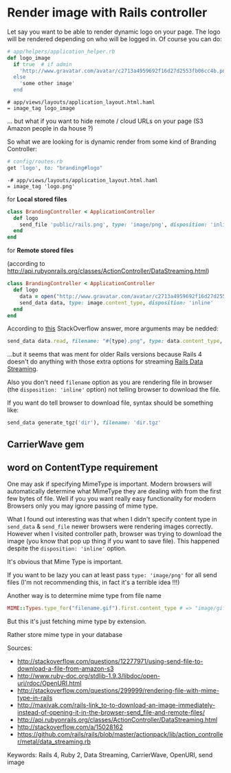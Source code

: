 # Render image with Rails controller

Let say you want to be able to render dynamic logo on your page. The
logo will be rendered depending on who will be logged in. Of course you
can do: 

```ruby
# app/helpers/application_helper.rb
def logo_image
  if true  # if admin
    'http://www.gravatar.com/avatar/c2713a4959692f16d27d2553fb06cc4b.png?r=x&s=170
  else 
    'some other image'
  end
```

```haml
# app/views/layouts/application_layout.html.haml
= image_tag logo_image
```
 
... but what if you want to hide remote / cloud URLs on your page (S3
Amazon people in da house ?)

So what we are looking for is dynamic render from some kind of  Branding Controller:

```ruby
# config/routes.rb
get 'logo', to: "branding#logo"
```

```haml
-# app/views/layouts/application_layout.html.haml
= image_tag 'logo.png'
```

for **Local stored files**

```ruby
class BrandingController < ApplicationController
  def logo
    send_file 'public/rails.png', type: 'image/png', disposition: 'inline'
  end
end
```
for **Remote stored files**

(according to
http://api.rubyonrails.org/classes/ActionController/DataStreaming.html)

```ruby
class BrandingController < ApplicationController
  def logo
    data = open("http://www.gravatar.com/avatar/c2713a4959692f16d27d2553fb06cc4b.png?r=x&s=170") 
    send_data data, type: image.content_type, disposition: 'inline'
  end
end
```

According to [this](http://stackoverflow.com/a/15028162) StackOverflow
answer, more arguments may be nedded: 

```ruby
send_data data.read, filename: "#{type}.png", type: data.content_type, disposition: 'inline',  stream: 'true', buffer_size: '4096'
```

...but it seems that was ment for older Rails versions because Rails 4 doesn't do
anything with those extra options for streaming
[Rails Data Streaming](https://github.com/rails/rails/blob/master/actionpack/lib/action_controller/metal/data_streaming.rb).

Also  you don't need `filename` option as you are rendering file in browser
(the `disposition: 'inline'` option) not telling browser to download the
file.

If you want do tell browser to download file, syntax should be something
like:

```ruby
send_data generate_tgz('dir'), filename: 'dir.tgz'
```

## CarrierWave gem

## word on ContentType requirement

One may ask if specifying MimeType is important. Modern browsers will
automatically determine what MimeType they are dealing with from the
first few bytes of file. Well if you you want really easy functionality
for modern Browsers only you may ignore passing of mime type.

What I found out interesting was that when I didn't specify content type
in `send_data` & `send_file` newer browsers were rendering images
correctly. However when I visited controller path, browser was trying to
download the image (you know that pop up thing if you want to save
file). This happened despite the `disposition: 'inline'` option.

It's obvious that Mime Type is important.

If you want to be lazy you can at least pass `type: 'image/png'` for all
send files (I'm not recommending this, in fact it's a terrible idea !!!)

Another way is to determine mime type from file name 

```ruby
MIME::Types.type_for("filename.gif").first.content_type # => "image/gif"
```

But this it's just fetching mime type by extension.

Rather store mime type in your database

Sources:

* http://stackoverflow.com/questions/12277971/using-send-file-to-download-a-file-from-amazon-s3
* http://www.ruby-doc.org/stdlib-1.9.3/libdoc/open-uri/rdoc/OpenURI.html
* http://stackoverflow.com/questions/299999/rendering-file-with-mime-type-in-rails
* http://maxivak.com/rails-link_to-to-download-an-image-immediately-instead-of-opening-it-in-the-browser-send_file-and-remote-files/
* http://api.rubyonrails.org/classes/ActionController/DataStreaming.html
* http://stackoverflow.com/a/15028162 
* https://github.com/rails/rails/blob/master/actionpack/lib/action_controller/metal/data_streaming.rb

Keywords: Rails 4, Ruby 2, Data Streaming, CarrierWave, OpenURI, send
image
